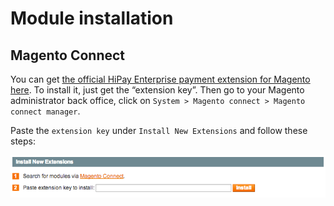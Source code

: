 # Module installation

## Magento Connect

You can get [the official HiPay Enterprise payment extension for Magento here](http://www.magentocommerce.com/magento-connect/hipay-fullservice-1.html).
To install it, just get the “extension key”. Then go to your Magento administrator back office, click on `System > Magento connect > Magento connect manager`.

Paste the `extension key` under `Install New Extensions` and follow these steps:

![magento connect](images/image8.png)